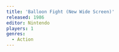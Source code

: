```yaml
---
title: 'Balloon Fight (New Wide Screen)'
released: 1986
editor: Nintendo
players: 1
genres:
  - Action
---
```

